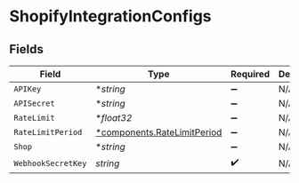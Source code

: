 # ShopifyIntegrationConfigs


## Fields

| Field                                                                     | Type                                                                      | Required                                                                  | Description                                                               |
| ------------------------------------------------------------------------- | ------------------------------------------------------------------------- | ------------------------------------------------------------------------- | ------------------------------------------------------------------------- |
| `APIKey`                                                                  | **string*                                                                 | :heavy_minus_sign:                                                        | N/A                                                                       |
| `APISecret`                                                               | **string*                                                                 | :heavy_minus_sign:                                                        | N/A                                                                       |
| `RateLimit`                                                               | **float32*                                                                | :heavy_minus_sign:                                                        | N/A                                                                       |
| `RateLimitPeriod`                                                         | [*components.RateLimitPeriod](../../models/components/ratelimitperiod.md) | :heavy_minus_sign:                                                        | N/A                                                                       |
| `Shop`                                                                    | **string*                                                                 | :heavy_minus_sign:                                                        | N/A                                                                       |
| `WebhookSecretKey`                                                        | *string*                                                                  | :heavy_check_mark:                                                        | N/A                                                                       |
